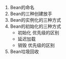 1. Bean的命名
2. Bean的三种创建放手
3. Bean的实例化的三种方式
4. Bean的初始化的三种方式
   - 初始化 优先级的区别
   - 延迟加载
   - 销毁 优先级的区别
5. Bean垃圾回收